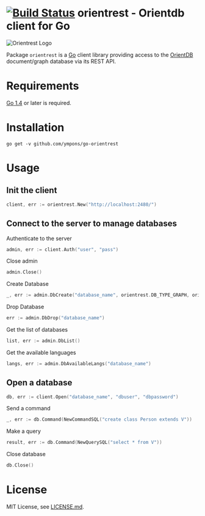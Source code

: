 [![Build Status](https://travis-ci.org/ympons/go-orientrest.png?branch=master)](https://travis-ci.org/ympons/go-orientrest)
orientrest - Orientdb client for Go
===========================

![Orientrest Logo](https://raw.github.com/ympons/go-orientrest/master/logo/orientrest.png)

Package `orientrest` is a [Go](http://golang.org) client library providing access to
the [OrientDB](http://orientdb.com/) document/graph database via its REST API.  


# Requirements

[Go 1.4](http://golang.org/doc/go1.3) or later is required.

# Installation

```
go get -v github.com/ympons/go-orientrest
```

# Usage

## Init the client

```go
client, err := orientrest.New("http://localhost:2480/")
```

## Connect to the server to manage databases

Authenticate to the server

```go
admin, err := client.Auth("user", "pass")
```

Close admin

```go
admin.Close()
```

Create Database

```go
_, err := admin.DbCreate("database_name", orientrest.DB_TYPE_GRAPH, orientrest.STORAGE_TYPE_PLOCAL)
```

Drop Database

```go
err := admin.DbDrop("database_name")
```

Get the list of databases

```go
list, err := admin.DbList()
```

Get the available languages

```go
langs, err := admin.DbAvailableLangs("database_name")
```

## Open a database

```go
db, err := client.Open("database_name", "dbuser", "dbpassword")
```

Send a command

```go
_, err := db.Command(NewCommandSQL("create class Person extends V"))
```

Make a query

```go
result, err := db.Command(NewQuerySQL("select * from V"))
```

Close database

```go
db.Close()
```

# License

MIT License, see [LICENSE.md](./LICENSE).
